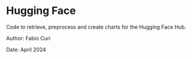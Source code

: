 # Hugging Face

Code to retrieve, preprocess and create charts for the Hugging Face Hub.

Author: Fabio Curi

Date: April 2024
